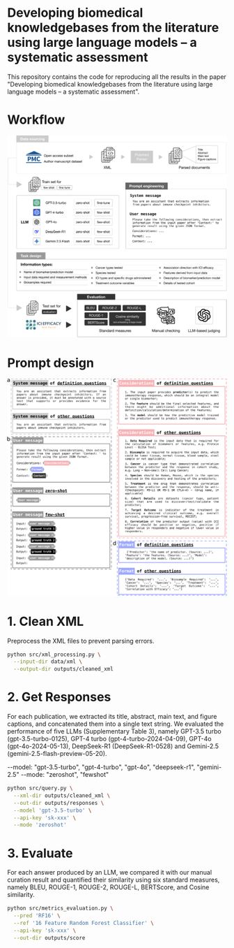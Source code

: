 # Developing biomedical knowledgebases from the literature using large language models – a systematic assessment
This repository contains the code for reproducing all the results in the paper "Developing biomedical knowledgebases from the literature using large language models – a systematic assessment".

# Workflow
![ici-llm](workflow.svg)

# Prompt design
![ici-llm](prompt.svg)

# 1. Clean XML
Preprocess the XML files to prevent parsing errors.

```bash
python src/xml_processing.py \
  --input-dir data/xml \
  --output-dir outputs/cleaned_xml
```

# 2. Get Responses
For each publication, we extracted its title, abstract, main text, and figure captions, and concatenated them into a single text string. We evaluated the performance of five LLMs (Supplementary Table 3), namely GPT-3.5 turbo (gpt-3.5-turbo-0125), GPT-4 turbo (gpt-4-turbo-2024-04-09), GPT-4o (gpt-4o-2024-05-13), DeepSeek-R1 (DeepSeek-R1-0528) and Gemini-2.5 (gemini-2.5-flash-preview-05-20).

--model: "gpt-3.5-turbo", "gpt-4-turbo", "gpt-4o", "deepseek-r1", "gemini-2.5"
--mode: "zeroshot", "fewshot"

```bash
python src/query.py \
  --xml-dir outputs/cleaned_xml \
  --out-dir outputs/responses \
  --model 'gpt-3.5-turbo' \
  --api-key 'sk-xxx' \
  --mode 'zeroshot'
```

# 3. Evaluate
For each answer produced by an LLM, we compared it with our manual curation result and quantified their similarity using six standard measures, namely BLEU, ROUGE-1, ROUGE-2, ROUGE-L, BERTScore, and Cosine similarity.

```bash
python src/metrics_evaluation.py \
  --pred 'RF16' \
  --ref '16 Feature Random Forest Classifier' \
  --api-key 'sk-xxx' \
  --out-dir outputs/score
```
